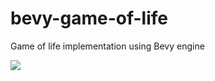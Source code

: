 # bevy-game-of-life
Game of life implementation using Bevy engine


![](https://github.com/jlabarca/bevy-game-of-life/gol.gif)
